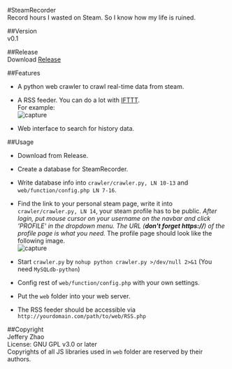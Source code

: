 #SteamRecorder  
Record hours I wasted on Steam. So I know how my life is ruined.

##Version  
v0.1  
   
##Release  
Download [Release](https://github.com/zeruniverse/SteamRecorder/releases/download/v0.1)  
  
##Features  
+ A python web crawler to crawl real-time data from steam.    
+ A RSS feeder. You can do a lot with [IFTTT](https://ifttt.com/).    
  For example:  
  ![capture](https://cloud.githubusercontent.com/assets/4648756/16863169/e991d118-4a04-11e6-8c3f-afae04e7cb1b.PNG)
  
+ Web interface to search for history data.  
  
##Usage  
+ Download from Release.  
+ Create a database for SteamRecorder.  
+ Write database info into `crawler/crawler.py, LN 10-13` and `web/function/config.php LN 7-16`.
+ Find the link to your personal steam page, write it into `crawler/crawler.py, LN 14`, your steam profile has to be public.
  *After login, put mouse cursor on your username on the navbar and click 'PROFILE' in the dropdown menu. The URL (***don't forget https://***) of the profile page is what you need.* The profile page should look like the following image.  
  ![capture](https://cloud.githubusercontent.com/assets/4648756/16862837/0921df26-4a02-11e6-9a66-2ef2bcdb291a.PNG)
  
+ Start `crawler.py` by `nohup python crawler.py >/dev/null 2>&1` (You need `MySQLdb-python`)
+ Config rest of `web/function/config.php` with your own settings.
+ Put the `web` folder into your web server.
+ The RSS feeder should be accessible via `http://yourdomain.com/path/to/web/RSS.php`

##Copyright  
Jeffery Zhao  
License: GNU GPL v3.0 or later  
Copyrights of all JS libraries used in `web` folder are reserved by their authors.
